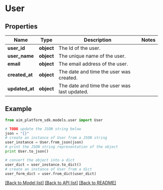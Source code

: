 # User


## Properties
Name | Type | Description | Notes
------------ | ------------- | ------------- | -------------
**user_id** | **object** | The Id of the user. | 
**user_name** | **object** | The unique name of the user. | 
**email** | **object** | The email address of the user. | 
**created_at** | **object** | The date and time the user was created. | 
**updated_at** | **object** | The date and time the user was last updated. | 

## Example

```python
from aim_platform_sdk.models.user import User

# TODO update the JSON string below
json = "{}"
# create an instance of User from a JSON string
user_instance = User.from_json(json)
# print the JSON string representation of the object
print User.to_json()

# convert the object into a dict
user_dict = user_instance.to_dict()
# create an instance of User from a dict
user_form_dict = user.from_dict(user_dict)
```
[[Back to Model list]](../README.md#documentation-for-models) [[Back to API list]](../README.md#documentation-for-api-endpoints) [[Back to README]](../README.md)


